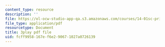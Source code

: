 ```yaml
---
content_type: resource
description: ''
file: https://ol-ocw-studio-app-qa.s3.amazonaws.com/courses/14-01sc-principles-of-microeconomics-fall-2011/fcff9958167ef6e290671027a0726139_1dL8mTyyjRM.pdf
file_type: application/pdf
resourcetype: Document
title: 3play pdf file
uid: fcff9958-167e-f6e2-9067-1027a0726139
---
```

